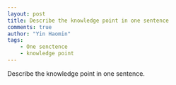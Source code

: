 ```yaml
---
layout: post
title: Describe the knowledge point in one sentence
comments: true
author: "Yin Haomin"
tags:
    - One senctence
    - knowledge point
---
```


Describe the knowledge point in one sentence.<br>
